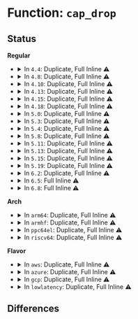 # Function: <code>cap_drop</code>

## Status
<b>Regular</b>
<ul>
<li>
<details>
<summary>In <code>4.4</code>: Duplicate, Full Inline ⚠️</summary>

**Collision:** Static Duplication

**Inline:** Full

**Transformation:** False

**Instances:**

```
In kernel/cred.c (ffffffff810a23e4)
Location: include/linux/capability.h:133
Inline: True
Inline callers:
  - kernel/cred.c:commit_creds
```
```
In security/commoncap.c (ffffffff8133a65d)
Location: include/linux/capability.h:133
Inline: True
Inline callers:
  - security/commoncap.c:cap_bprm_secureexec
  - security/commoncap.c:cap_ptrace_traceme
  - security/commoncap.c:cap_ptrace_access_check
  - security/commoncap.c:cap_capset
  - security/commoncap.c:cap_capset
  - security/commoncap.c:cap_capset
  - security/commoncap.c:cap_capset
  - security/commoncap.c:cap_capset
  - security/commoncap.c:cap_bprm_set_creds
  - security/commoncap.c:cap_bprm_set_creds
  - security/commoncap.c:cap_bprm_set_creds
  - security/commoncap.c:cap_bprm_set_creds
  - security/commoncap.c:cap_bprm_set_creds
  - security/commoncap.c:cap_bprm_set_creds
```
</details>
</li>
<li>
<details>
<summary>In <code>4.8</code>: Duplicate, Full Inline ⚠️</summary>

**Collision:** Static Duplication

**Inline:** Full

**Transformation:** False

**Instances:**

```
In kernel/cred.c (ffffffff810a5b37)
Location: include/linux/capability.h:132
Inline: True
Inline callers:
  - kernel/cred.c:commit_creds
```
```
In security/commoncap.c (ffffffff8136fe49)
Location: include/linux/capability.h:132
Inline: True
Inline callers:
  - security/commoncap.c:cap_bprm_secureexec
  - security/commoncap.c:cap_bprm_set_creds
  - security/commoncap.c:cap_bprm_set_creds
  - security/commoncap.c:cap_bprm_set_creds
  - security/commoncap.c:cap_bprm_set_creds
  - security/commoncap.c:cap_bprm_set_creds
  - security/commoncap.c:cap_bprm_set_creds
  - security/commoncap.c:cap_bprm_set_creds
  - security/commoncap.c:cap_capset
  - security/commoncap.c:cap_capset
  - security/commoncap.c:cap_capset
  - security/commoncap.c:cap_capset
  - security/commoncap.c:cap_capset
  - security/commoncap.c:cap_ptrace_traceme
  - security/commoncap.c:cap_ptrace_access_check
```
</details>
</li>
<li>
<details>
<summary>In <code>4.10</code>: Duplicate, Full Inline ⚠️</summary>

**Collision:** Static Duplication

**Inline:** Full

**Transformation:** False

**Instances:**

```
In kernel/cred.c (ffffffff810ab797)
Location: include/linux/capability.h:132
Inline: True
Inline callers:
  - kernel/cred.c:commit_creds
```
```
In security/commoncap.c (ffffffff81386669)
Location: include/linux/capability.h:132
Inline: True
Inline callers:
  - security/commoncap.c:cap_bprm_secureexec
  - security/commoncap.c:cap_bprm_set_creds
  - security/commoncap.c:cap_bprm_set_creds
  - security/commoncap.c:cap_bprm_set_creds
  - security/commoncap.c:cap_bprm_set_creds
  - security/commoncap.c:cap_bprm_set_creds
  - security/commoncap.c:cap_bprm_set_creds
  - security/commoncap.c:cap_bprm_set_creds
  - security/commoncap.c:cap_capset
  - security/commoncap.c:cap_capset
  - security/commoncap.c:cap_capset
  - security/commoncap.c:cap_capset
  - security/commoncap.c:cap_capset
  - security/commoncap.c:cap_ptrace_traceme
  - security/commoncap.c:cap_ptrace_access_check
```
</details>
</li>
<li>
<details>
<summary>In <code>4.13</code>: Duplicate, Full Inline ⚠️</summary>

**Collision:** Static Duplication

**Inline:** Full

**Transformation:** False

**Instances:**

```
In kernel/cred.c (ffffffff810a8399)
Location: include/linux/capability.h:132
Inline: True
Inline callers:
  - kernel/cred.c:commit_creds
```
```
In security/commoncap.c (ffffffff8139b239)
Location: include/linux/capability.h:132
Inline: True
Inline callers:
  - security/commoncap.c:cap_bprm_secureexec
  - security/commoncap.c:cap_bprm_set_creds
  - security/commoncap.c:cap_bprm_set_creds
  - security/commoncap.c:cap_bprm_set_creds
  - security/commoncap.c:cap_bprm_set_creds
  - security/commoncap.c:cap_bprm_set_creds
  - security/commoncap.c:cap_bprm_set_creds
  - security/commoncap.c:cap_bprm_set_creds
  - security/commoncap.c:cap_capset
  - security/commoncap.c:cap_capset
  - security/commoncap.c:cap_capset
  - security/commoncap.c:cap_capset
  - security/commoncap.c:cap_capset
  - security/commoncap.c:cap_ptrace_traceme
  - security/commoncap.c:cap_ptrace_access_check
```
</details>
</li>
<li>
<details>
<summary>In <code>4.15</code>: Duplicate, Full Inline ⚠️</summary>

**Collision:** Static Duplication

**Inline:** Full

**Transformation:** False

**Instances:**

```
In kernel/cred.c (ffffffff810aeb19)
Location: include/linux/capability.h:133
Inline: True
Inline callers:
  - kernel/cred.c:commit_creds
```
```
In security/commoncap.c (ffffffff813c0d10)
Location: include/linux/capability.h:133
Inline: True
Inline callers:
  - security/commoncap.c:cap_bprm_set_creds
  - security/commoncap.c:cap_bprm_set_creds
  - security/commoncap.c:cap_bprm_set_creds
  - security/commoncap.c:cap_bprm_set_creds
  - security/commoncap.c:cap_bprm_set_creds
  - security/commoncap.c:cap_bprm_set_creds
  - security/commoncap.c:cap_bprm_set_creds
  - security/commoncap.c:cap_bprm_set_creds
  - security/commoncap.c:cap_bprm_set_creds
  - security/commoncap.c:cap_bprm_set_creds
  - security/commoncap.c:cap_capset
  - security/commoncap.c:cap_capset
  - security/commoncap.c:cap_capset
  - security/commoncap.c:cap_capset
  - security/commoncap.c:cap_capset
  - security/commoncap.c:cap_ptrace_traceme
  - security/commoncap.c:cap_ptrace_access_check
```
</details>
</li>
<li>
<details>
<summary>In <code>4.18</code>: Duplicate, Full Inline ⚠️</summary>

**Collision:** Static Duplication

**Inline:** Full

**Transformation:** False

**Instances:**

```
In kernel/cred.c (ffffffff810b58a4)
Location: include/linux/capability.h:133
Inline: True
Inline callers:
  - kernel/cred.c:commit_creds
```
```
In security/commoncap.c (ffffffff813f1c6c)
Location: include/linux/capability.h:133
Inline: True
Inline callers:
  - security/commoncap.c:cap_bprm_set_creds
  - security/commoncap.c:cap_bprm_set_creds
  - security/commoncap.c:cap_bprm_set_creds
  - security/commoncap.c:cap_bprm_set_creds
  - security/commoncap.c:cap_bprm_set_creds
  - security/commoncap.c:cap_bprm_set_creds
  - security/commoncap.c:cap_bprm_set_creds
  - security/commoncap.c:cap_bprm_set_creds
  - security/commoncap.c:cap_bprm_set_creds
  - security/commoncap.c:cap_bprm_set_creds
  - security/commoncap.c:cap_capset
  - security/commoncap.c:cap_capset
  - security/commoncap.c:cap_capset
  - security/commoncap.c:cap_capset
  - security/commoncap.c:cap_capset
  - security/commoncap.c:cap_ptrace_traceme
  - security/commoncap.c:cap_ptrace_access_check
```
</details>
</li>
<li>
<details>
<summary>In <code>5.0</code>: Duplicate, Full Inline ⚠️</summary>

**Collision:** Static Duplication

**Inline:** Full

**Transformation:** False

**Instances:**

```
In kernel/cred.c (ffffffff810bec1b)
Location: include/linux/capability.h:133
Inline: True
Inline callers:
  - kernel/cred.c:commit_creds
```
```
In security/commoncap.c (ffffffff8140cf3c)
Location: include/linux/capability.h:133
Inline: True
Inline callers:
  - security/commoncap.c:cap_bprm_set_creds
  - security/commoncap.c:cap_bprm_set_creds
  - security/commoncap.c:cap_bprm_set_creds
  - security/commoncap.c:cap_bprm_set_creds
  - security/commoncap.c:cap_bprm_set_creds
  - security/commoncap.c:cap_bprm_set_creds
  - security/commoncap.c:cap_bprm_set_creds
  - security/commoncap.c:cap_bprm_set_creds
  - security/commoncap.c:cap_bprm_set_creds
  - security/commoncap.c:cap_bprm_set_creds
  - security/commoncap.c:cap_capset
  - security/commoncap.c:cap_capset
  - security/commoncap.c:cap_capset
  - security/commoncap.c:cap_capset
  - security/commoncap.c:cap_capset
  - security/commoncap.c:cap_ptrace_traceme
  - security/commoncap.c:cap_ptrace_access_check
```
</details>
</li>
<li>
<details>
<summary>In <code>5.3</code>: Duplicate, Full Inline ⚠️</summary>

**Collision:** Static Duplication

**Inline:** Full

**Transformation:** False

**Instances:**

```
In kernel/cred.c (ffffffff810c4b54)
Location: include/linux/capability.h:134
Inline: True
Inline callers:
  - kernel/cred.c:commit_creds
```
```
In security/commoncap.c (ffffffff81439b0c)
Location: include/linux/capability.h:134
Inline: True
Inline callers:
  - security/commoncap.c:cap_safe_nice
  - security/commoncap.c:cap_bprm_set_creds
  - security/commoncap.c:cap_bprm_set_creds
  - security/commoncap.c:cap_bprm_set_creds
  - security/commoncap.c:cap_bprm_set_creds
  - security/commoncap.c:cap_bprm_set_creds
  - security/commoncap.c:cap_bprm_set_creds
  - security/commoncap.c:cap_bprm_set_creds
  - security/commoncap.c:cap_bprm_set_creds
  - security/commoncap.c:cap_bprm_set_creds
  - security/commoncap.c:cap_bprm_set_creds
  - security/commoncap.c:cap_capset
  - security/commoncap.c:cap_capset
  - security/commoncap.c:cap_capset
  - security/commoncap.c:cap_capset
  - security/commoncap.c:cap_capset
  - security/commoncap.c:cap_ptrace_traceme
  - security/commoncap.c:cap_ptrace_access_check
```
</details>
</li>
<li>
<details>
<summary>In <code>5.4</code>: Duplicate, Full Inline ⚠️</summary>

**Collision:** Static Duplication

**Inline:** Full

**Transformation:** False

**Instances:**

```
In kernel/cred.c (ffffffff810cdc64)
Location: include/linux/capability.h:134
Inline: True
Inline callers:
  - kernel/cred.c:commit_creds
```
```
In security/commoncap.c (ffffffff8145397c)
Location: include/linux/capability.h:134
Inline: True
Inline callers:
  - security/commoncap.c:cap_safe_nice
  - security/commoncap.c:cap_bprm_set_creds
  - security/commoncap.c:cap_bprm_set_creds
  - security/commoncap.c:cap_bprm_set_creds
  - security/commoncap.c:cap_bprm_set_creds
  - security/commoncap.c:cap_bprm_set_creds
  - security/commoncap.c:cap_bprm_set_creds
  - security/commoncap.c:cap_bprm_set_creds
  - security/commoncap.c:cap_bprm_set_creds
  - security/commoncap.c:cap_bprm_set_creds
  - security/commoncap.c:cap_bprm_set_creds
  - security/commoncap.c:cap_capset
  - security/commoncap.c:cap_capset
  - security/commoncap.c:cap_capset
  - security/commoncap.c:cap_capset
  - security/commoncap.c:cap_capset
  - security/commoncap.c:cap_ptrace_traceme
  - security/commoncap.c:cap_ptrace_access_check
```
</details>
</li>
<li>
<details>
<summary>In <code>5.8</code>: Duplicate, Full Inline ⚠️</summary>

**Collision:** Static Duplication

**Inline:** Full

**Transformation:** False

**Instances:**

```
In kernel/cred.c (ffffffff810d7b04)
Location: include/linux/capability.h:134
Inline: True
Inline callers:
  - kernel/cred.c:commit_creds
```
```
In security/commoncap.c (ffffffff814a602c)
Location: include/linux/capability.h:134
Inline: True
Inline callers:
  - security/commoncap.c:cap_task_setioprio
  - security/commoncap.c:cap_task_setscheduler
  - security/commoncap.c:cap_bprm_creds_from_file
  - security/commoncap.c:cap_bprm_creds_from_file
  - security/commoncap.c:cap_bprm_creds_from_file
  - security/commoncap.c:cap_bprm_creds_from_file
  - security/commoncap.c:cap_bprm_creds_from_file
  - security/commoncap.c:cap_bprm_creds_from_file
  - security/commoncap.c:cap_bprm_creds_from_file
  - security/commoncap.c:cap_bprm_creds_from_file
  - security/commoncap.c:cap_bprm_creds_from_file
  - security/commoncap.c:cap_bprm_creds_from_file
  - security/commoncap.c:cap_bprm_creds_from_file
  - security/commoncap.c:cap_capset
  - security/commoncap.c:cap_capset
  - security/commoncap.c:cap_capset
  - security/commoncap.c:cap_capset
  - security/commoncap.c:cap_capset
  - security/commoncap.c:cap_ptrace_traceme
  - security/commoncap.c:cap_ptrace_access_check
```
</details>
</li>
<li>
<details>
<summary>In <code>5.11</code>: Duplicate, Full Inline ⚠️</summary>

**Collision:** Static Duplication

**Inline:** Full

**Transformation:** False

**Instances:**

```
In kernel/cred.c (ffffffff810d2934)
Location: include/linux/capability.h:134
Inline: True
Inline callers:
  - kernel/cred.c:commit_creds
```
```
In security/commoncap.c (ffffffff814c3552)
Location: include/linux/capability.h:134
Inline: True
Inline callers:
  - security/commoncap.c:cap_safe_nice
  - security/commoncap.c:cap_bprm_creds_from_file
  - security/commoncap.c:cap_bprm_creds_from_file
  - security/commoncap.c:cap_bprm_creds_from_file
  - security/commoncap.c:cap_bprm_creds_from_file
  - security/commoncap.c:cap_bprm_creds_from_file
  - security/commoncap.c:cap_bprm_creds_from_file
  - security/commoncap.c:cap_bprm_creds_from_file
  - security/commoncap.c:cap_bprm_creds_from_file
  - security/commoncap.c:cap_bprm_creds_from_file
  - security/commoncap.c:cap_bprm_creds_from_file
  - security/commoncap.c:cap_bprm_creds_from_file
  - security/commoncap.c:cap_capset
  - security/commoncap.c:cap_capset
  - security/commoncap.c:cap_capset
  - security/commoncap.c:cap_capset
  - security/commoncap.c:cap_capset
  - security/commoncap.c:cap_ptrace_traceme
  - security/commoncap.c:cap_ptrace_access_check
```
</details>
</li>
<li>
<details>
<summary>In <code>5.13</code>: Duplicate, Full Inline ⚠️</summary>

**Collision:** Static Duplication

**Inline:** Full

**Transformation:** False

**Instances:**

```
In kernel/cred.c (ffffffff810d455a)
Location: include/linux/capability.h:134
Inline: True
Inline callers:
  - kernel/cred.c:commit_creds
```
```
In security/commoncap.c (ffffffff814c99c2)
Location: include/linux/capability.h:134
Inline: True
Inline callers:
  - security/commoncap.c:cap_safe_nice
  - security/commoncap.c:cap_bprm_creds_from_file
  - security/commoncap.c:cap_bprm_creds_from_file
  - security/commoncap.c:cap_bprm_creds_from_file
  - security/commoncap.c:cap_bprm_creds_from_file
  - security/commoncap.c:cap_bprm_creds_from_file
  - security/commoncap.c:cap_bprm_creds_from_file
  - security/commoncap.c:cap_bprm_creds_from_file
  - security/commoncap.c:cap_bprm_creds_from_file
  - security/commoncap.c:cap_bprm_creds_from_file
  - security/commoncap.c:cap_bprm_creds_from_file
  - security/commoncap.c:cap_bprm_creds_from_file
  - security/commoncap.c:cap_capset
  - security/commoncap.c:cap_capset
  - security/commoncap.c:cap_capset
  - security/commoncap.c:cap_capset
  - security/commoncap.c:cap_capset
  - security/commoncap.c:cap_ptrace_traceme
  - security/commoncap.c:cap_ptrace_access_check
```
</details>
</li>
<li>
<details>
<summary>In <code>5.15</code>: Duplicate, Full Inline ⚠️</summary>

**Collision:** Static Duplication

**Inline:** Full

**Transformation:** False

**Instances:**

```
In kernel/cred.c (ffffffff810e773b)
Location: include/linux/capability.h:134
Inline: True
Inline callers:
  - kernel/cred.c:commit_creds
```
```
In security/commoncap.c (ffffffff815224e2)
Location: include/linux/capability.h:134
Inline: True
Inline callers:
  - security/commoncap.c:cap_safe_nice
  - security/commoncap.c:cap_bprm_creds_from_file
  - security/commoncap.c:cap_bprm_creds_from_file
  - security/commoncap.c:cap_bprm_creds_from_file
  - security/commoncap.c:cap_bprm_creds_from_file
  - security/commoncap.c:cap_bprm_creds_from_file
  - security/commoncap.c:cap_bprm_creds_from_file
  - security/commoncap.c:cap_bprm_creds_from_file
  - security/commoncap.c:cap_bprm_creds_from_file
  - security/commoncap.c:cap_bprm_creds_from_file
  - security/commoncap.c:cap_bprm_creds_from_file
  - security/commoncap.c:cap_bprm_creds_from_file
  - security/commoncap.c:cap_capset
  - security/commoncap.c:cap_capset
  - security/commoncap.c:cap_capset
  - security/commoncap.c:cap_capset
  - security/commoncap.c:cap_capset
  - security/commoncap.c:cap_ptrace_traceme
  - security/commoncap.c:cap_ptrace_access_check
```
</details>
</li>
<li>
<details>
<summary>In <code>5.19</code>: Duplicate, Full Inline ⚠️</summary>

**Collision:** Static Duplication

**Inline:** Full

**Transformation:** False

**Instances:**

```
In kernel/cred.c (ffffffff811019cd)
Location: include/linux/capability.h:134
Inline: True
Inline callers:
  - kernel/cred.c:commit_creds
```
```
In security/commoncap.c (ffffffff815b5fdb)
Location: include/linux/capability.h:134
Inline: True
Inline callers:
  - security/commoncap.c:cap_safe_nice
  - security/commoncap.c:cap_task_fix_setuid
  - security/commoncap.c:cap_bprm_creds_from_file
  - security/commoncap.c:cap_bprm_creds_from_file
  - security/commoncap.c:cap_bprm_creds_from_file
  - security/commoncap.c:cap_bprm_creds_from_file
  - security/commoncap.c:cap_bprm_creds_from_file
  - security/commoncap.c:cap_bprm_creds_from_file
  - security/commoncap.c:cap_bprm_creds_from_file
  - security/commoncap.c:cap_bprm_creds_from_file
  - security/commoncap.c:cap_bprm_creds_from_file
  - security/commoncap.c:cap_bprm_creds_from_file
  - security/commoncap.c:cap_bprm_creds_from_file
  - security/commoncap.c:cap_capset
  - security/commoncap.c:cap_capset
  - security/commoncap.c:cap_capset
  - security/commoncap.c:cap_capset
  - security/commoncap.c:cap_capset
  - security/commoncap.c:cap_ptrace_traceme
  - security/commoncap.c:cap_ptrace_access_check
```
</details>
</li>
<li>
<details>
<summary>In <code>6.2</code>: Duplicate, Full Inline ⚠️</summary>

**Collision:** Static Duplication

**Inline:** Full

**Transformation:** False

**Instances:**

```
In kernel/cred.c (ffffffff81126b87)
Location: include/linux/capability.h:134
Inline: True
Inline callers:
  - kernel/cred.c:commit_creds
```
```
In security/commoncap.c (ffffffff816610eb)
Location: include/linux/capability.h:134
Inline: True
Inline callers:
  - security/commoncap.c:cap_safe_nice
  - security/commoncap.c:cap_task_fix_setuid
  - security/commoncap.c:cap_bprm_creds_from_file
  - security/commoncap.c:cap_bprm_creds_from_file
  - security/commoncap.c:cap_bprm_creds_from_file
  - security/commoncap.c:cap_bprm_creds_from_file
  - security/commoncap.c:cap_bprm_creds_from_file
  - security/commoncap.c:cap_bprm_creds_from_file
  - security/commoncap.c:cap_bprm_creds_from_file
  - security/commoncap.c:cap_bprm_creds_from_file
  - security/commoncap.c:cap_bprm_creds_from_file
  - security/commoncap.c:cap_bprm_creds_from_file
  - security/commoncap.c:cap_bprm_creds_from_file
  - security/commoncap.c:cap_capset
  - security/commoncap.c:cap_capset
  - security/commoncap.c:cap_capset
  - security/commoncap.c:cap_capset
  - security/commoncap.c:cap_capset
  - security/commoncap.c:cap_ptrace_traceme
  - security/commoncap.c:cap_ptrace_access_check
```
</details>
</li>
<li>
<details>
<summary>In <code>6.5</code>: Full Inline ⚠️</summary>

**Collision:** Unique Static

**Inline:** Full

**Transformation:** False

**Instances:**

```
In security/commoncap.c (ffffffff8169972e)
Location: include/linux/capability.h:89
Inline: True
Inline callers:
  - security/commoncap.c:cap_task_fix_setuid
```
</details>
</li>
<li>
<details>
<summary>In <code>6.8</code>: Full Inline ⚠️</summary>

**Collision:** Unique Static

**Inline:** Full

**Transformation:** False

**Instances:**

```
In security/commoncap.c (ffffffff816d5dde)
Location: include/linux/capability.h:89
Inline: True
Inline callers:
  - security/commoncap.c:cap_task_fix_setuid
```
</details>
</li>
</ul>
<b>Arch</b>
<ul>
<li>
<details>
<summary>In <code>arm64</code>: Duplicate, Full Inline ⚠️</summary>

**Collision:** Static Duplication

**Inline:** Full

**Transformation:** False

**Instances:**

```
In kernel/cred.c (ffff80001012d540)
Location: include/linux/capability.h:134
Inline: True
Inline callers:
  - kernel/cred.c:commit_creds
```
```
In security/commoncap.c (ffff80001053e9d0)
Location: include/linux/capability.h:134
Inline: True
Inline callers:
  - security/commoncap.c:cap_safe_nice
  - security/commoncap.c:cap_bprm_set_creds
  - security/commoncap.c:cap_bprm_set_creds
  - security/commoncap.c:cap_bprm_set_creds
  - security/commoncap.c:cap_bprm_set_creds
  - security/commoncap.c:cap_bprm_set_creds
  - security/commoncap.c:cap_bprm_set_creds
  - security/commoncap.c:cap_bprm_set_creds
  - security/commoncap.c:cap_bprm_set_creds
  - security/commoncap.c:cap_bprm_set_creds
  - security/commoncap.c:cap_bprm_set_creds
  - security/commoncap.c:cap_capset
  - security/commoncap.c:cap_capset
  - security/commoncap.c:cap_capset
  - security/commoncap.c:cap_capset
  - security/commoncap.c:cap_capset
  - security/commoncap.c:cap_ptrace_traceme
  - security/commoncap.c:cap_ptrace_access_check
```
</details>
</li>
<li>
<details>
<summary>In <code>armhf</code>: Duplicate, Full Inline ⚠️</summary>

**Collision:** Static Duplication

**Inline:** Full

**Transformation:** False

**Instances:**

```
In kernel/cred.c (c037d33c)
Location: include/linux/capability.h:134
Inline: True
Inline callers:
  - kernel/cred.c:commit_creds
```
```
In security/commoncap.c (c06f49c0)
Location: include/linux/capability.h:134
Inline: True
Inline callers:
  - security/commoncap.c:cap_safe_nice
  - security/commoncap.c:cap_bprm_set_creds
  - security/commoncap.c:cap_bprm_set_creds
  - security/commoncap.c:cap_bprm_set_creds
  - security/commoncap.c:cap_bprm_set_creds
  - security/commoncap.c:cap_bprm_set_creds
  - security/commoncap.c:cap_bprm_set_creds
  - security/commoncap.c:cap_bprm_set_creds
  - security/commoncap.c:cap_bprm_set_creds
  - security/commoncap.c:cap_capset
  - security/commoncap.c:cap_capset
  - security/commoncap.c:cap_capset
  - security/commoncap.c:cap_capset
  - security/commoncap.c:cap_ptrace_traceme
  - security/commoncap.c:cap_ptrace_access_check
```
</details>
</li>
<li>
<details>
<summary>In <code>ppc64el</code>: Duplicate, Full Inline ⚠️</summary>

**Collision:** Static Duplication

**Inline:** Full

**Transformation:** False

**Instances:**

```
In kernel/cred.c (c0000000001762a4)
Location: include/linux/capability.h:134
Inline: True
Inline callers:
  - kernel/cred.c:commit_creds
```
```
In security/commoncap.c (c00000000068f10c)
Location: include/linux/capability.h:134
Inline: True
Inline callers:
  - security/commoncap.c:cap_safe_nice
  - security/commoncap.c:cap_bprm_set_creds
  - security/commoncap.c:cap_bprm_set_creds
  - security/commoncap.c:cap_bprm_set_creds
  - security/commoncap.c:cap_bprm_set_creds
  - security/commoncap.c:cap_bprm_set_creds
  - security/commoncap.c:cap_bprm_set_creds
  - security/commoncap.c:cap_bprm_set_creds
  - security/commoncap.c:cap_bprm_set_creds
  - security/commoncap.c:cap_bprm_set_creds
  - security/commoncap.c:cap_bprm_set_creds
  - security/commoncap.c:cap_capset
  - security/commoncap.c:cap_capset
  - security/commoncap.c:cap_capset
  - security/commoncap.c:cap_capset
  - security/commoncap.c:cap_capset
  - security/commoncap.c:cap_ptrace_traceme
  - security/commoncap.c:cap_ptrace_access_check
```
</details>
</li>
<li>
<details>
<summary>In <code>riscv64</code>: Duplicate, Full Inline ⚠️</summary>

**Collision:** Static Duplication

**Inline:** Full

**Transformation:** False

**Instances:**

```
In kernel/cred.c (ffffffe0000e1594)
Location: include/linux/capability.h:134
Inline: True
Inline callers:
  - kernel/cred.c:commit_creds
```
```
In security/commoncap.c (ffffffe00039c098)
Location: include/linux/capability.h:134
Inline: True
Inline callers:
  - security/commoncap.c:cap_safe_nice
  - security/commoncap.c:cap_bprm_set_creds
  - security/commoncap.c:cap_bprm_set_creds
  - security/commoncap.c:cap_bprm_set_creds
  - security/commoncap.c:cap_bprm_set_creds
  - security/commoncap.c:cap_bprm_set_creds
  - security/commoncap.c:cap_bprm_set_creds
  - security/commoncap.c:cap_bprm_set_creds
  - security/commoncap.c:cap_bprm_set_creds
  - security/commoncap.c:cap_capset
  - security/commoncap.c:cap_capset
  - security/commoncap.c:cap_capset
  - security/commoncap.c:cap_capset
  - security/commoncap.c:cap_ptrace_traceme
  - security/commoncap.c:cap_ptrace_access_check
```
</details>
</li>
</ul>
<b>Flavor</b>
<ul>
<li>
<details>
<summary>In <code>aws</code>: Duplicate, Full Inline ⚠️</summary>

**Collision:** Static Duplication

**Inline:** Full

**Transformation:** False

**Instances:**

```
In kernel/cred.c (ffffffff810c7fe4)
Location: include/linux/capability.h:134
Inline: True
Inline callers:
  - kernel/cred.c:commit_creds
```
```
In security/commoncap.c (ffffffff8144bf5c)
Location: include/linux/capability.h:134
Inline: True
Inline callers:
  - security/commoncap.c:cap_safe_nice
  - security/commoncap.c:cap_bprm_set_creds
  - security/commoncap.c:cap_bprm_set_creds
  - security/commoncap.c:cap_bprm_set_creds
  - security/commoncap.c:cap_bprm_set_creds
  - security/commoncap.c:cap_bprm_set_creds
  - security/commoncap.c:cap_bprm_set_creds
  - security/commoncap.c:cap_bprm_set_creds
  - security/commoncap.c:cap_bprm_set_creds
  - security/commoncap.c:cap_bprm_set_creds
  - security/commoncap.c:cap_bprm_set_creds
  - security/commoncap.c:cap_capset
  - security/commoncap.c:cap_capset
  - security/commoncap.c:cap_capset
  - security/commoncap.c:cap_capset
  - security/commoncap.c:cap_capset
  - security/commoncap.c:cap_ptrace_traceme
  - security/commoncap.c:cap_ptrace_access_check
```
</details>
</li>
<li>
<details>
<summary>In <code>azure</code>: Duplicate, Full Inline ⚠️</summary>

**Collision:** Static Duplication

**Inline:** Full

**Transformation:** False

**Instances:**

```
In kernel/cred.c (ffffffff810b6804)
Location: include/linux/capability.h:134
Inline: True
Inline callers:
  - kernel/cred.c:commit_creds
```
```
In security/commoncap.c (ffffffff8143c9ac)
Location: include/linux/capability.h:134
Inline: True
Inline callers:
  - security/commoncap.c:cap_safe_nice
  - security/commoncap.c:cap_bprm_set_creds
  - security/commoncap.c:cap_bprm_set_creds
  - security/commoncap.c:cap_bprm_set_creds
  - security/commoncap.c:cap_bprm_set_creds
  - security/commoncap.c:cap_bprm_set_creds
  - security/commoncap.c:cap_bprm_set_creds
  - security/commoncap.c:cap_bprm_set_creds
  - security/commoncap.c:cap_bprm_set_creds
  - security/commoncap.c:cap_bprm_set_creds
  - security/commoncap.c:cap_bprm_set_creds
  - security/commoncap.c:cap_capset
  - security/commoncap.c:cap_capset
  - security/commoncap.c:cap_capset
  - security/commoncap.c:cap_capset
  - security/commoncap.c:cap_capset
  - security/commoncap.c:cap_ptrace_traceme
  - security/commoncap.c:cap_ptrace_access_check
```
</details>
</li>
<li>
<details>
<summary>In <code>gcp</code>: Duplicate, Full Inline ⚠️</summary>

**Collision:** Static Duplication

**Inline:** Full

**Transformation:** False

**Instances:**

```
In kernel/cred.c (ffffffff810c7534)
Location: include/linux/capability.h:134
Inline: True
Inline callers:
  - kernel/cred.c:commit_creds
```
```
In security/commoncap.c (ffffffff81447ffc)
Location: include/linux/capability.h:134
Inline: True
Inline callers:
  - security/commoncap.c:cap_safe_nice
  - security/commoncap.c:cap_bprm_set_creds
  - security/commoncap.c:cap_bprm_set_creds
  - security/commoncap.c:cap_bprm_set_creds
  - security/commoncap.c:cap_bprm_set_creds
  - security/commoncap.c:cap_bprm_set_creds
  - security/commoncap.c:cap_bprm_set_creds
  - security/commoncap.c:cap_bprm_set_creds
  - security/commoncap.c:cap_bprm_set_creds
  - security/commoncap.c:cap_bprm_set_creds
  - security/commoncap.c:cap_bprm_set_creds
  - security/commoncap.c:cap_capset
  - security/commoncap.c:cap_capset
  - security/commoncap.c:cap_capset
  - security/commoncap.c:cap_capset
  - security/commoncap.c:cap_capset
  - security/commoncap.c:cap_ptrace_traceme
  - security/commoncap.c:cap_ptrace_access_check
```
</details>
</li>
<li>
<details>
<summary>In <code>lowlatency</code>: Duplicate, Full Inline ⚠️</summary>

**Collision:** Static Duplication

**Inline:** Full

**Transformation:** False

**Instances:**

```
In kernel/cred.c (ffffffff810cfa04)
Location: include/linux/capability.h:134
Inline: True
Inline callers:
  - kernel/cred.c:commit_creds
```
```
In security/commoncap.c (ffffffff8145f35b)
Location: include/linux/capability.h:134
Inline: True
Inline callers:
  - security/commoncap.c:cap_safe_nice
  - security/commoncap.c:cap_bprm_set_creds
  - security/commoncap.c:cap_bprm_set_creds
  - security/commoncap.c:cap_bprm_set_creds
  - security/commoncap.c:cap_bprm_set_creds
  - security/commoncap.c:cap_bprm_set_creds
  - security/commoncap.c:cap_bprm_set_creds
  - security/commoncap.c:cap_bprm_set_creds
  - security/commoncap.c:cap_bprm_set_creds
  - security/commoncap.c:cap_bprm_set_creds
  - security/commoncap.c:cap_bprm_set_creds
  - security/commoncap.c:cap_capset
  - security/commoncap.c:cap_capset
  - security/commoncap.c:cap_capset
  - security/commoncap.c:cap_capset
  - security/commoncap.c:cap_capset
  - security/commoncap.c:cap_ptrace_traceme
  - security/commoncap.c:cap_ptrace_access_check
```
</details>
</li>
</ul>

## Differences
